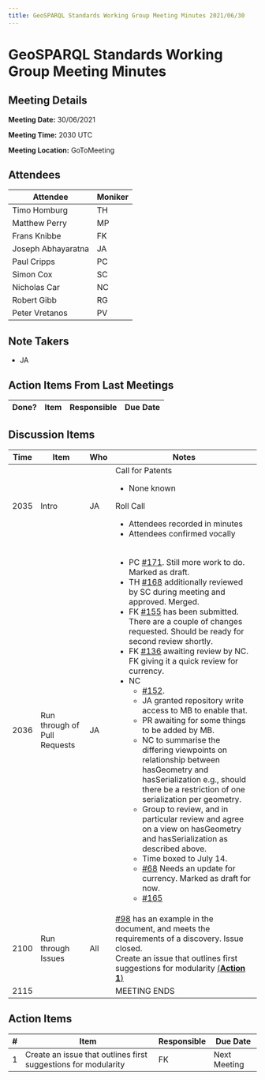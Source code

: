 ```yaml
---
title: GeoSPARQL Standards Working Group Meeting Minutes 2021/06/30
---
```

# GeoSPARQL Standards Working Group Meeting Minutes
## Meeting Details
**Meeting Date:** 30/06/2021

**Meeting Time:** 2030 UTC

**Meeting Location:** GoToMeeting  

## Attendees
Attendee | Moniker |
---- | ---- |
Timo Homburg | TH |
Matthew Perry | MP |
Frans Knibbe | FK |
Joseph Abhayaratna | JA |
Paul Cripps | PC |
Simon Cox | SC |
Nicholas Car | NC |
Robert Gibb | RG |
Peter Vretanos | PV |


## Note Takers
- JA

## Action Items From Last Meetings
Done? | Item | Responsible | Due Date |
---- | ---- | ---- | --- |


## Discussion Items
Time | Item | Who | Notes |
---- | ---- | ---- | ---- |
2035 | Intro | JA | Call for Patents<ul><li>None known</li></ul>Roll Call<ul><li>Attendees recorded in minutes</li><li>Attendees confirmed vocally</li></ul> |
2036 | Run through of Pull Requests | JA | <ul><li>PC [#171](https://github.com/opengeospatial/ogc-geosparql/pull/171). Still more work to do.<br/>Marked as draft.<br/></li><li>TH [#168](https://github.com/opengeospatial/ogc-geosparql/pull/168) additionally reviewed by SC during meeting and approved. Merged. </li><li>FK [#155](https://github.com/opengeospatial/ogc-geosparql/pull/155) has been submitted. There are a couple of changes requested. Should be ready for second review shortly. </li><li>FK [#136](https://github.com/opengeospatial/ogc-geosparql/pull/136) awaiting review by NC. FK giving it a quick review for currency.</li><li>NC<ul><li>[#152](https://github.com/opengeospatial/ogc-geosparql/pull/152).</li><li>JA granted repository write access to MB to enable that.</li><li>PR awaiting for some things to be added by MB.</li><li>NC to summarise the differing viewpoints on relationship between hasGeometry and hasSerialization e.g., should there be a restriction of one serialization per geometry.</li><li>Group to review, and in particular review and agree on a view on hasGeometry and hasSerialization as described above.</li><li>Time boxed to July 14.</li><li>[#68](https://github.com/opengeospatial/ogc-geosparql/pull/68) Needs an update for currency. Marked as draft for now.</li><li>[#165](https://github.com/opengeospatial/ogc-geosparql/pull/165)</li></ul> |
2100 | Run through Issues | All | [#98](https://github.com/opengeospatial/ogc-geosparql/issues/98) has an example in the document, and meets the requirements of a discovery. Issue closed.<br/>Create an issue that outlines first suggestions for modularity [(**Action 1**)](#action_1) |
2115 | | | MEETING ENDS |

## Action Items
\# | Item | Responsible | Due Date |
---- | ---- | ---- | ---- |
<span name="action_1">1</span> | Create an issue that outlines first suggestions for modularity | FK | Next Meeting |
